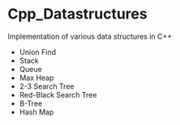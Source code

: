 # Cpp_Datastructures
Implementation of various data structures in C++
- Union Find
- Stack
- Queue
- Max Heap
- 2-3 Search Tree
- Red-Black Search Tree
- B-Tree
- Hash Map